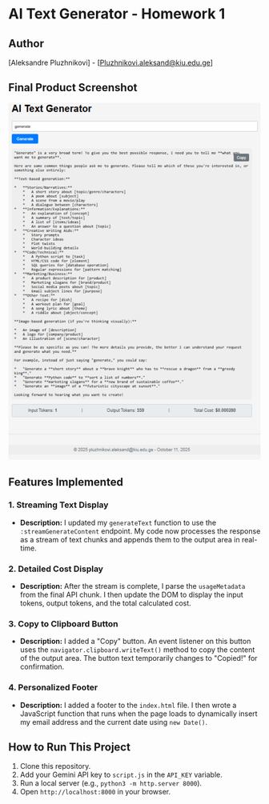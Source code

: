 # AI Text Generator - Homework 1

## Author
[Aleksandre Pluzhnikovi] - [Pluzhnikovi.aleksand@kiu.edu.ge]

## Final Product Screenshot
![My App Screenshot](screenshot.png)

## Features Implemented
### 1. Streaming Text Display
* **Description:** I updated my `generateText` function to use the `:streamGenerateContent` endpoint. My code now processes the response as a stream of text chunks and appends them to the output area in real-time.
### 2. Detailed Cost Display
* **Description:** After the stream is complete, I parse the `usageMetadata` from the final API chunk. I then update the DOM to display the input tokens, output tokens, and the total calculated cost.
### 3. Copy to Clipboard Button
* **Description:** I added a "Copy" button. An event listener on this button uses the `navigator.clipboard.writeText()` method to copy the content of the output area. The button text temporarily changes to "Copied!" for confirmation.
### 4. Personalized Footer
* **Description:** I added a footer to the `index.html` file. I then wrote a JavaScript function that runs when the page loads to dynamically insert my email address and the current date using `new Date()`.

## How to Run This Project
1. Clone this repository.
2. Add your Gemini API key to `script.js` in the `API_KEY` variable.
3. Run a local server (e.g., `python3 -m http.server 8000`).
4. Open `http://localhost:8000` in your browser.